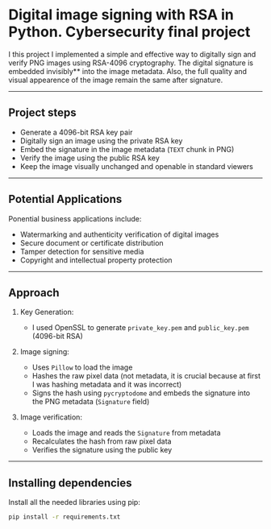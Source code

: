 # Digital image signing with RSA in Python. Cybersecurity final project

I this project I implemented a simple and effective way to digitally sign and verify PNG images using RSA-4096 cryptography. The digital signature is embedded invisibly** into the image metadata. Also, the full quality and visual appearence of the image remain the same after signature.

---

## Project steps

- Generate a 4096-bit RSA key pair  
- Digitally sign an image using the private RSA key  
- Embed the signature in the image metadata (`TEXT` chunk in PNG)  
- Verify the image using the public RSA key  
- Keep the image visually unchanged and openable in standard viewers

---

## Potential Applications

Ponential business applications include:

- Watermarking and authenticity verification of digital images
- Secure document or certificate distribution
- Tamper detection for sensitive media
- Copyright and intellectual property protection

---

## Approach

1. Key Generation:
   - I used OpenSSL to generate `private_key.pem` and `public_key.pem` (4096-bit RSA)

2. Image signing:
   - Uses `Pillow` to load the image
   - Hashes the raw pixel data (not metadata, it is crucial because at first I was hashing metadata and it was incorrect)
   - Signs the hash using `pycryptodome` and embeds the signature into the PNG metadata (`Signature` field)

3. Image verification:
   - Loads the image and reads the `Signature` from metadata
   - Recalculates the hash from raw pixel data
   - Verifies the signature using the public key

---

## Installing dependencies

Install all the needed libraries using pip:

```bash
pip install -r requirements.txt
